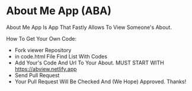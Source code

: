 # About Me App (ABA)

About Me App Is App That Fastly Allows To View Someone's About.

How To Get Your Own Code:

- Fork viewer Repository
- in code.html File Find List With Codes
- Add Your's Code And Url To Your About. MUST START WITH https://abview.netlify.app
- Send Pull Request
- Your Pull Request Will Be Checked And (We Hope) Approved. Thanks!

